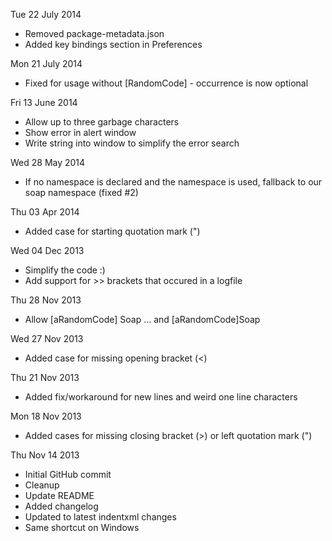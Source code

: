 Tue 22 July 2014
* Removed package-metadata.json
* Added key bindings section in Preferences

Mon 21 July 2014
* Fixed for usage without [RandomCode] - occurrence is now optional

Fri 13 June 2014
* Allow up to three garbage characters
* Show error in alert window
* Write string into window to simplify the error search

Wed 28 May 2014
* If no namespace is declared and the namespace is used, fallback to our soap namespace (fixed #2)

Thu 03 Apr 2014
* Added case for starting quotation mark (")

Wed 04 Dec 2013
* Simplify the code :)
* Add support for >> brackets that occured in a logfile

Thu 28 Nov 2013
* Allow [aRandomCode] Soap ... and [aRandomCode]Soap

Wed 27 Nov 2013
* Added case for missing opening bracket (<)

Thu 21 Nov 2013
* Added fix/workaround for new lines and weird one line characters

Mon 18 Nov 2013
* Added cases for missing closing bracket (>) or left quotation mark (")

Thu Nov 14 2013
* Initial GitHub commit
* Cleanup
* Update README
* Added changelog
* Updated to latest indentxml changes
* Same shortcut on Windows
